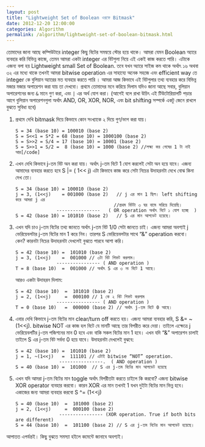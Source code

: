 ```yaml
---
layout: post
title: "Lightweight Set of Boolean ওরফে Bitmask"
date: 2012-12-20 12:00:00
categories: Algorithm
permalink: /algorithm/lightweight-set-of-boolean-bitmask.html
---
```

তোমাদের জানা আছে কম্পিউটারে integer কিছু বিটের সমন্বয়ে স্টোর হয়ে থাকে। আমরা যেমন Boolean অ্যারে ব্যবহার করি বিভিন্ন কাজে, তেমন আমরা একটা integer এর বিটগুলা নিয়ে এই একই কাজ করতে পারি। এটাকে এজন্য বলা হয় Lightweight small Set of Boolean. তবে যখন অ্যারে সাইজ কম থাকে অর্থাৎ ১৬ অথবা ৩২ এর মধ্যে থাকে তখনই আমরা bitwise operation এর সাহায্যে অনেক সহজে এবং efficient way তে integer কে বুলিয়ান অ্যারের মত ব্যবহার করতে পারি । আমরা আজ কিভাবে এই বিটগুলার তথ্য ব্যবহার করে বিভিন্ন মজার মজার অপারেশন করা যায় তা দেখবো। প্রথমে তোমাদের মনে করিয়ে দিলাম যদিও জানা আছে সবার, বুলিয়ান অপারেশনের জন্য `&` মানে গুণ করা, এবং `|` এর অর্থ যোগ করা। (আগেই বলে রাখা উচিৎ এই টিউটোরিয়ালটি পড়ার আগে বুলিয়ান অপারেশনগুলা অর্থাৎ AND, OR, XOR, NOR, এবং bit shifting সম্পর্কে একটু জেনে রাখলে বুঝতে সুবিধা হবে)

1. প্রথমে দেখি bitmask দিয়ে কিভাবে কোন সংখ্যাকে ২ দিয়ে গুণ/ভাগ করা যায়।
    
    ```
    S = 34 (base 10) = 100010 (base 2)
    S = S<<1 = S*2 = 68 (base 10) = 1000100 (base 2)
    S = S>>2 = S/4 = 17 (base 10) = 10001 (base 2)
    S = S>>1 = S/2 =  8 (base 10) = 1000 (base 2) //লক্ষ্য কর শেষের 1 টা নাই আর[/code]
    ```
    
2. এখন দেখি কিভাবে j-তম বিট অন করা যায়। অর্থাৎ j-তম বিটে 1 যোগ করলেই সেটা অন হয়ে যাবে। এজন্য আমাদের ব্যবহার করতে হবে S |= ( 1<< j) এটা কিভাবে কাজ করে সেটা নিচের উদাহরনটা দেখে বোঝ কিনা দেখ তো।
    
    ```
    S = 34 (base 10) = 100010 (base 2)
    j = 3, (1<<j)    = 001000 (base 2)   // j এর মান 1 ছিল। left shifting করে আমরা j এর
                                        //প্রথম বিটটা ৩ ঘর বামে সরিয়ে দিয়েছি।
                   ----------------   ( OR operation অর্থাৎ বিটে ১ যোগ হচ্ছে  )
    S = 42 (base 10) = 101010 (base 2)   // S এর মান আপডেট হয়েছে।
    ```
    
3. এখন যদি চাও j-তম বিটের তথ্য জানতে অর্থাৎ j-তম বিট 1/0 সেটা জানতে চাই। এজন্য আমরা অবশ্যই j ভেরিয়েবলটার j-তম বিটের মান 1 করে নিব। তারপর S ভেরিয়েবলটার সাথে “&” operation করবো। কেন? কারনটা নিচের উদাহরনটা দেখলেই বুঝতে পারবে আশা করি।
    
    ```
    S = 42 (base 10) =  101010 (base 2)
    j = 3, (1<<j)    =  001000 // ৩টা বিট শিফট করলাম।
                   ---------------- ( AND operation )
    T = 8 (base 10)  =  001000 // অর্থাৎ S এর ৩ নং বিটে 1 আছে।
    ```
    
    আরও একটা উদাহরন দিলাম:
    
    ```
    S = 42 (base 10)  =  101010 (base 2)
    j = 2, (1<<j)     =  000100 // 1 কে ২ বিট শিফট করলাম
                   ---------------- ( AND operation )
    T = 0 (base 10)   =  000000 (base 2) // অর্থাৎ j-তম বিটে 0 আছে।
    ```
    
4. এবার দেখি কিভাবে j-তম বিটের মান clear/turn off করতে হয়। এজন্য আমরা ব্যবহার করি, S &= ~(1<<j). bitwise NOT এর কাজ হল বিটে যে মানটি আছে তার বিপরীত করে দেয়া। তাইলে এক্ষেত্রে j ভেরিয়েবলটির j-তম পজিশনের মান 0 হবে এবং বাকি সকল বিটের মান 1 হবে। এখন যদি “&” অপারেশন চালাই তাইলে S এর j-তম বিট সর্বদা 0 হয়ে যাবে। উদাহরনটা দেখলেই বুঝবে:
    
    ```
    S = 42 (base 10) =  101010 (base 2)
    j = 1, ~(1<<j)   =  111101 // এটাই bitwise “NOT” operation.
                    ----------------.  ( AND operation )
    S = 40 (base 10) =  101000  // S এর j-তম বিটের মান আপডেট হয়েছে
    ```
    
5. এখন যদি আমরা j-তম বিটের মান toggle অর্থাৎ বিপরীতটা করতে চাইলে কি করবো? এজন্য bitwise XOR operator ব্যবহার করবো। কারন XOR এর মান তখনই 1 যখন দুইটা বিটের মান ভিন্ন হবে। একাজের জন্য আমরা ব্যবহার করবো S ^= (1<<j)
    
    ```
    S = 40 (base 10)  =  101000 (base 2)
    j = 2, (1<<j)     =  000100 (base 2) 
                    ---------------- (XOR operation. True if both bits are different)
    S = 44 (base 10)  =  101100 (base 2) // S এর j-তম বিটের মান আপডেট হয়েছে।
    ```
    
আপাতত এপর্যন্তই। কিছু বুঝতে সমস্যা হইলে কমেন্টে জানাবে অবশ্যই।
